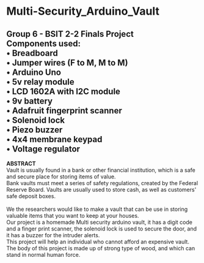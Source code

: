 # Multi-Security_Arduino_Vault
Group 6 - BSIT 2-2 Finals Project <br>
Components used:<br>
• Breadboard<br>
• Jumper wires (F to M, M to M)<br>
• Arduino Uno<br>
• 5v relay module<br>
• LCD 1602A with I2C module<br>
• 9v battery<br>
• Adafruit fingerprint scanner<br>
• Solenoid lock<br>
• Piezo buzzer<br>
• 4x4 membrane keypad<br>
• Voltage regulator<br>
---
**ABSTRACT**<br>
Vault is usually found in a bank or other financial institution, which is a safe and secure place for storing items of value.<br> Bank vaults must meet a series of safety regulations, created by the Federal Reserve Board. Vaults are usually used to store cash, as well as customers' safe deposit boxes.<br>	
We the researchers would like to make a vault that can be use in storing valuable items that you want to keep at your houses.<br>Our project is a homemade Multi security arduino vault, it has a digit code and a finger print scanner, the solenoid lock is used to secure the door, and it has a buzzer for the intruder alerts.<br>
This project will help an individual who cannot afford an expensive vault. The body of this project is made up of strong type of wood, and which can stand in normal human force.



